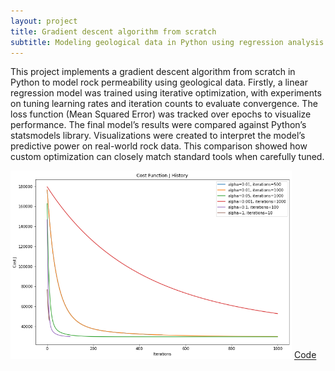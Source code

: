 ```yaml
---
layout: project
title: Gradient descent algorithm from scratch
subtitle: Modeling geological data in Python using regression analysis
---
```

This project implements a gradient descent algorithm from scratch in Python to model rock permeability using geological data. Firstly, a linear regression model was trained using iterative optimization, with experiments on tuning learning rates and iteration counts to evaluate convergence. The loss function (Mean Squared Error) was tracked over epochs to visualize performance. The final model’s results were compared against Python’s statsmodels library. Visualizations were created to interpret the model’s predictive power on real-world rock data. This comparison showed how custom optimization can closely match standard tools when carefully tuned. 

<img src="/assets/projects/gradient_descent/Costfn.png" alt="Cost function behaviour with changing learning rate and iterations" width=450>
<a href="https://github.com/jaivardhanschauhan/MLprojects/blob/main/GradientDescent/Gradient_descent.ipynb" target="_blank" class="button">Code</a>
